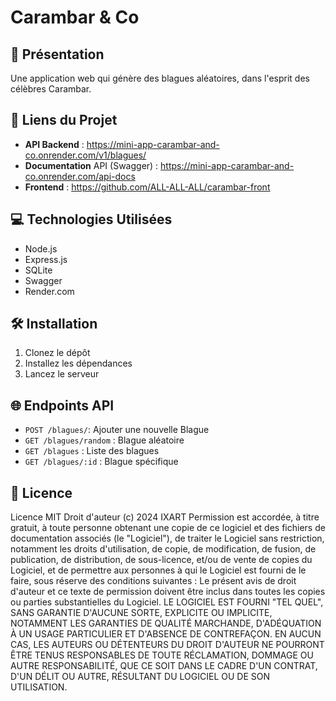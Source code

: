 # Carambar & Co 

## 📝 Présentation
Une application web qui génère des blagues aléatoires, dans l'esprit des célèbres Carambar.

## 🔗 Liens du Projet
- **API Backend** : https://mini-app-carambar-and-co.onrender.com/v1/blagues/     
- **Documentation** API (Swagger) : https://mini-app-carambar-and-co.onrender.com/api-docs
- **Frontend** : https://github.com/ALL-ALL-ALL/carambar-front

## 💻 Technologies Utilisées
- Node.js
- Express.js
- SQLite
- Swagger
- Render.com

## 🛠️ Installation
1. Clonez le dépôt
2. Installez les dépendances
3. Lancez le serveur

## 🌐 Endpoints API
- `POST /blagues/`: Ajouter une nouvelle Blague 
- `GET /blagues/random` : Blague aléatoire
- `GET /blagues` : Liste des blagues
- `GET /blagues/:id` : Blague spécifique
 
## 📄 Licence
Licence MIT
Droit d'auteur (c) 2024 IXART
Permission est accordée, à titre gratuit, à toute personne obtenant une copie
de ce logiciel et des fichiers de documentation associés (le "Logiciel"), de traiter
le Logiciel sans restriction, notamment les droits d'utilisation, de copie, de modification, 
de fusion, de publication, de distribution, de sous-licence, et/ou de vente
de copies du Logiciel, et de permettre aux personnes à qui le Logiciel est
fourni de le faire, sous réserve des conditions suivantes :
Le présent avis de droit d'auteur et ce texte de permission doivent être inclus dans
toutes les copies ou parties substantielles du Logiciel.
LE LOGICIEL EST FOURNI "TEL QUEL", SANS GARANTIE D'AUCUNE SORTE, EXPLICITE OU
IMPLICITE, NOTAMMENT LES GARANTIES DE QUALITÉ MARCHANDE, D'ADÉQUATION À UN USAGE
PARTICULIER ET D'ABSENCE DE CONTREFAÇON. EN AUCUN CAS, LES AUTEURS OU DÉTENTEURS
DU DROIT D'AUTEUR NE POURRONT ÊTRE TENUS RESPONSABLES DE TOUTE RÉCLAMATION, 
DOMMAGE OU AUTRE RESPONSABILITÉ, QUE CE SOIT DANS LE CADRE D'UN CONTRAT, D'UN DÉLIT
OU AUTRE, RÉSULTANT DU LOGICIEL OU DE SON UTILISATION.
